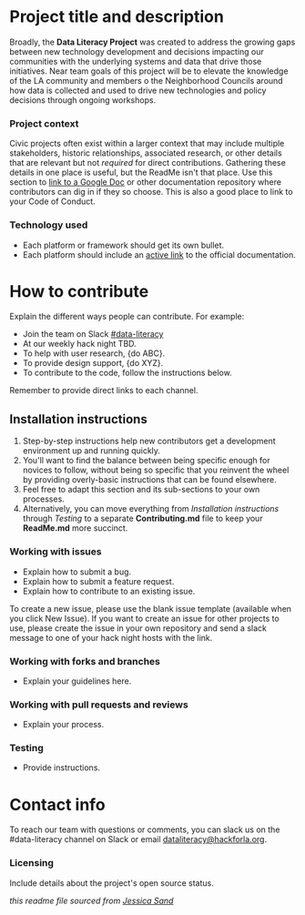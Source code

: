 # Project title and description

Broadly, the **Data Literacy Project** was created to address the growing gaps between new technology development and decisions impacting our communities with the underlying systems and data that drive those initiatives. Near team goals of this project will be to elevate the knowledge of the LA community and members o the Neighborhood Councils around how data is collected and used to drive new technologies and policy decisions through ongoing workshops. 


### Project context

Civic projects often exist within a larger context that may include multiple stakeholders, historic relationships, associated research, or other details that are relevant but not *required* for direct contributions. Gathering these details in one place is useful, but the ReadMe isn't that place. Use this section to [link to a Google Doc](#) or other documentation repository where contributors can dig in if they so choose. This is also a good place to link to your Code of Conduct.


### Technology used

- Each platform or framework should get its own bullet.
- Each platform should include an [active link](#) to the official documentation.


# How to contribute

Explain the different ways people can contribute. For example:

- Join the team on Slack [#data-literacy](https://app.slack.com/client/T04502KQX/C01L2ANCG6M?cdn_fallback=2)
- At our weekly hack night TBD.
- To help with user research, {do ABC}.
- To provide design support, {do XYZ}.
- To contribute to the code, follow the instructions below.

Remember to provide direct links to each channel.


## Installation instructions

1. Step-by-step instructions help new contributors get a development environment up and running quickly.
2. You'll want to find the balance between being specific enough for novices to follow, without being so specific that you reinvent the wheel by providing overly-basic instructions that can be found elsewhere.
3. Feel free to adapt this section and its sub-sections to your own processes.
4. Alternatively, you can move everything from *Installation instructions* through *Testing* to a separate **Contributing.md** file to keep your **ReadMe.md** more succinct.


### Working with issues

- Explain how to submit a bug.
- Explain how to submit a feature request.
- Explain how to contribute to an existing issue.

To create a new issue, please use the blank issue template (available when you click New Issue).  If you want to create an issue for other projects to use, please create the issue in your own repository and send a slack message to one of your hack night hosts with the link.


### Working with forks and branches

- Explain your guidelines here.


### Working with pull requests and reviews

- Explain your process.


### Testing

- Provide instructions.


# Contact info

To reach our team with questions or comments, you can slack us on the #data-literacy channel on Slack or email dataliteracy@hackforla.org.


### Licensing

Include details about the project's open source status.

*this readme file sourced from [Jessica Sand](http://jessicasand.com/other-stuff/just-enough-docs/)*
